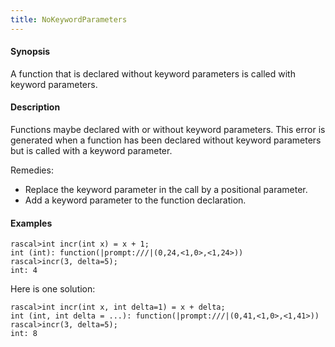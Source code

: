 ```yaml
---
title: NoKeywordParameters
---
```


#### Synopsis

A function that is declared without keyword parameters is called with keyword parameters.

#### Description

Functions maybe declared with or without keyword parameters.
This error is generated when a function has been declared without keyword parameters but is called with a keyword parameter.

Remedies:

*  Replace the keyword parameter in the call by a positional parameter.
*  Add a keyword parameter to the function declaration.

#### Examples


```rascal-shell ,error
rascal>int incr(int x) = x + 1;
int (int): function(|prompt:///|(0,24,<1,0>,<1,24>))
rascal>incr(3, delta=5);
int: 4
```
Here is one solution:

```rascal-shell 
rascal>int incr(int x, int delta=1) = x + delta;
int (int, int delta = ...): function(|prompt:///|(0,41,<1,0>,<1,41>))
rascal>incr(3, delta=5);
int: 8
```


